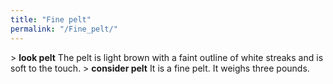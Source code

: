 ```yaml
---
title: "Fine pelt"
permalink: "/Fine_pelt/"
---
```


\> **look pelt**
The pelt is light brown with a faint outline of white streaks and is
soft to
the touch.
\> **consider pelt**
It is a fine pelt.
It weighs three pounds.